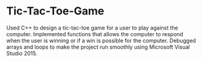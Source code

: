 # Tic-Tac-Toe-Game
Used C++ to design a tic-tac-toe game for a user to play against the computer.
Implemented functions that allows the computer to respond when the user is winning or if a win is possible for the computer.
Debugged arrays and loops to make the project run smoothly using Microsoft Visual Studio 2015.
